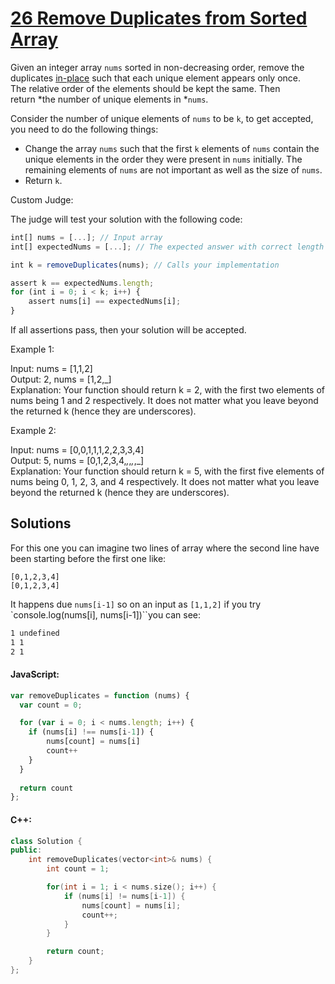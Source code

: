 # [26 Remove Duplicates from Sorted Array](https://leetcode.com/problems/remove-duplicates-from-sorted-array)

Given an integer array `nums` sorted in non-decreasing order, remove the duplicates [in-place](https://en.wikipedia.org/wiki/In-place_algorithm) such that each unique element appears only once. The relative order of the elements should be kept the same. Then return *the number of unique elements in *`nums`.

Consider the number of unique elements of `nums` to be `k`, to get accepted, you need to do the following things:

-   Change the array `nums` such that the first `k` elements of `nums` contain the unique elements in the order they were present in `nums` initially. The remaining elements of `nums` are not important as well as the size of `nums`.
-   Return `k`.

Custom Judge:

The judge will test your solution with the following code:

```js
int[] nums = [...]; // Input array
int[] expectedNums = [...]; // The expected answer with correct length

int k = removeDuplicates(nums); // Calls your implementation

assert k == expectedNums.length;
for (int i = 0; i < k; i++) {
    assert nums[i] == expectedNums[i];
}
```

If all assertions pass, then your solution will be accepted.



Example 1:

Input: nums = [1,1,2]  
Output: 2, nums = [1,2,_]  
Explanation: Your function should return k = 2, with the first two elements of nums being 1 and 2 respectively.
It does not matter what you leave beyond the returned k (hence they are underscores).


Example 2:

Input: nums = [0,0,1,1,1,2,2,3,3,4]  
Output: 5, nums = [0,1,2,3,4,_,_,_,_,_]  
Explanation: Your function should return k = 5, with the first five elements of nums being 0, 1, 2, 3, and 4 respectively.
It does not matter what you leave beyond the returned k (hence they are underscores).


## Solutions

For this one you can imagine two lines of array where the second line have been starting before the first one like:

```[0,1,2,3,4]```  
```[0,1,2,3,4]```

It happens due `nums[i-1]` so on an input as `[1,1,2]` if you try `console.log(nums[i], nums[i-1])``you can see:

```bash
1 undefined
1 1
2 1
```

#### JavaScript:

```js
var removeDuplicates = function (nums) {
  var count = 0;

  for (var i = 0; i < nums.length; i++) {
    if (nums[i] !== nums[i-1]) {
        nums[count] = nums[i]
        count++
    }
  }
  
  return count
};
```

#### C++:

```c++
class Solution {
public:
    int removeDuplicates(vector<int>& nums) {
        int count = 1;

        for(int i = 1; i < nums.size(); i++) {
            if (nums[i] != nums[i-1]) {
                nums[count] = nums[i];
                count++;
            }
        }

        return count;
    }
};
```